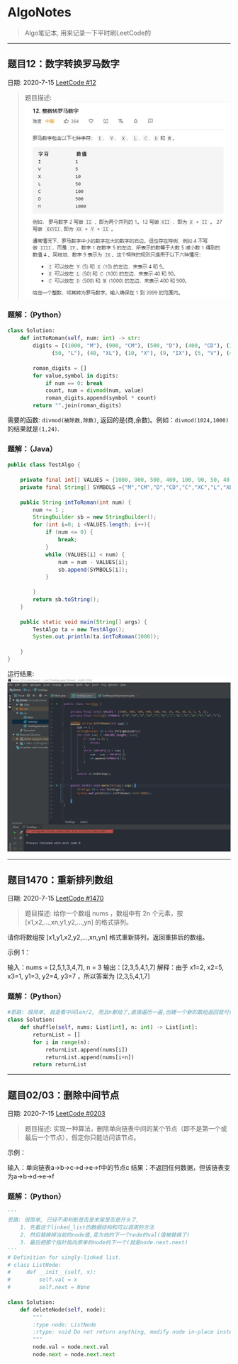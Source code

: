 # AlgoNotes

> Algo笔记本, 用来记录一下平时刷LeetCode的

----

## 题目12：数字转换罗马数字
日期: 2020-7-15 [LeetCode #12](https://leetcode-cn.com/problems/integer-to-roman/submissions/)

> 题目描述: ![ss](img/12-1.jpg)

### 题解：（Python）


```python
class Solution:
    def intToRoman(self, num: int) -> str:
        digits = [(1000, "M"), (900, "CM"), (500, "D"), (400, "CD"), (100, "C"), (90, "XC"), 
              (50, "L"), (40, "XL"), (10, "X"), (9, "IX"), (5, "V"), (4, "IV"), (1, "I")]
        
        roman_digits = []
        for value,symbol in digits:
            if num == 0: break
            count, num = divmod(num, value)
            roman_digits.append(symbol * count)
        return "".join(roman_digits)

```

需要的函数: `divmod(被除数,除数)`, 返回的是(商,余数)。例如：`divmod(1024,1000)`的结果就是`(1,24)`.

### 题解：（Java）

```java
public class TestAlgo {

    private final int[] VALUES = {1000, 900, 500, 400, 100, 90, 50, 40, 10, 9, 5, 4, 1};
    private final String[] SYMBOLS ={"M","CM","D","CD","C","XC","L","XL","X","IX","V","IV","I"};

    public String intToRoman(int num) {
        num += 1 ;
        StringBuilder sb = new StringBuilder();
        for (int i=0; i <VALUES.length; i++){
            if (num <= 0) {
                break;
            }
            while (VALUES[i] < num) {
                num = num - VALUES[i];
                sb.append(SYMBOLS[i]);
            }

        }
        return sb.toString();
    }

    public static void main(String[] args) {
        TestAlgo ta = new TestAlgo();
        System.out.println(ta.intToRoman(1000));

    }
}
```

运行结果:
![运行结果](img/12-2.jpg)

-----
## 题目1470：重新排列数组
日期: 2020-7-15 [LeetCode #1470](https://leetcode-cn.com/problems/shuffle-the-array/)

> 题目描述: 给你一个数组 nums ，数组中有 2n 个元素，按 [x1,x2,...,xn,y1,y2,...,yn] 的格式排列。

请你将数组按 [x1,y1,x2,y2,...,xn,yn] 格式重新排列，返回重排后的数组。


示例 1：

输入：nums = [2,5,1,3,4,7], n = 3
输出：[2,3,5,4,1,7] 
解释：由于 x1=2, x2=5, x3=1, y1=3, y2=4, y3=7 ，所以答案为 [2,3,5,4,1,7]

### 题解：（Python）


```python
#思路: 很简单, 就是看中间len/2, 而且n都给了,直接遍历一遍,创建一个新的数组返回就可以
class Solution:
    def shuffle(self, nums: List[int], n: int) -> List[int]:
        returnList = []
        for i in range(n):
            returnList.append(nums[i])
            returnList.append(nums[i+n])
        return returnList
```


----

## 题目02/03：删除中间节点
日期: 2020-7-15 [LeetCode #0203](https://leetcode-cn.com/problems/delete-middle-node-lcci/)

> 题目描述: 实现一种算法，删除单向链表中间的某个节点（即不是第一个或最后一个节点），假定你只能访问该节点。


示例：

输入：单向链表a->b->c->d->e->f中的节点c
结果：不返回任何数据，但该链表变为a->b->d->e->f

### 题解：（Python）


```python
'''
思路: 很简单, 已经不用判断是否是末尾是否是开头了, 
    1. 先看这个linked_list的数据结构和可以调用的方法
    2. 然后替换掉当前的node值,变为他的下一个node的val(值被替换了)
    3. 最后把那个指针指向原来的node的下一个(就是node.next.next)
'''
# Definition for singly-linked list.
# class ListNode:
#     def __init__(self, x):
#         self.val = x
#         self.next = None

class Solution:
    def deleteNode(self, node):
        """
        :type node: ListNode
        :rtype: void Do not return anything, modify node in-place instead.
        """
        node.val = node.next.val
        node.next = node.next.next
```


